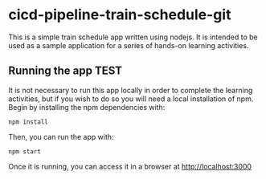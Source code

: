 # cicd-pipeline-train-schedule-git

This is a simple train schedule app written using nodejs. It is intended to be used as a sample application for a series of hands-on learning activities.

## Running the app TEST

It is not necessary to run this app locally in order to complete the learning activities, but if you wish to do so you will need a local installation of npm. Begin by installing the npm dependencies with:

    npm install

Then, you can run the app with:

    npm start

Once it is running, you can access it in a browser at [http://localhost:3000](http://localhost:3000)
